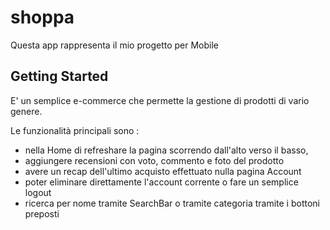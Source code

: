 # shoppa

Questa app rappresenta il mio progetto per Mobile

## Getting Started

E' un semplice e-commerce che permette la gestione di prodotti di vario genere.

Le funzionalità principali sono :
- nella Home di refreshare la pagina scorrendo dall'alto verso il basso,
- aggiungere recensioni con voto, commento e foto del prodotto
- avere un recap dell'ultimo acquisto effettuato nulla pagina Account
- poter eliminare direttamente l'account corrente o fare un semplice logout
- ricerca per nome tramite SearchBar o tramite categoria tramite i bottoni preposti 
